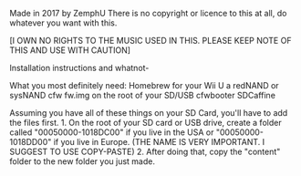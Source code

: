 Made in 2017 by ZemphU
There is no copyright or licence to this at all, do whatever you want with this.

[I OWN NO RIGHTS TO THE MUSIC USED IN THIS. PLEASE KEEP NOTE OF THIS AND USE WITH CAUTION]

Installation instructions and whatnot-

  What you most definitely need:
    Homebrew for your Wii U
    a redNAND or sysNAND cfw fw.img on the root of your SD/USB
    cfwbooter
    SDCaffine
   
  Assuming you have all of these things on your SD Card, you'll have to add the files first.
    1. On the root of your SD card or USB drive, create a folder called "00050000-1018DC00" if you live in the USA or "00050000-1018DD00" if you live in Europe. (THE NAME IS VERY IMPORTANT. I SUGGEST TO USE COPY-PASTE)
    2. After doing that, copy the "content" folder to the new folder you just made.
